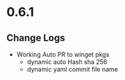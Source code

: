# 0.6.1

## Change Logs

- Working Auto PR to winget pkgs
  - dynamic auto Hash sha 256
  - dynamic yaml commit file name 
